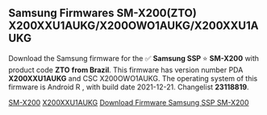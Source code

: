 <h2>Samsung Firmwares SM-X200(ZTO) X200XXU1AUKG/X200OWO1AUKG/X200XXU1AUKG</h2>
Download the Samsung firmware for the ✅ <strong>Samsung SSP </strong> ⭐ <strong>SM-X200</strong> with product code <strong>ZTO</strong> <strong> from Brazil</strong>. This firmware has version number PDA <strong>X200XXU1AUKG</strong> and CSC X200OWO1AUKG. The operating system of this firmware is Android R , with build date 2021-12-21. Changelist <strong>23118819</strong>.

[SM-X200](https://samfirm.shop/samsung/model/SM-X200)
[X200XXU1AUKG](https://samfirm.shop/samsung/pda/X200XXU1AUKG)
[Download Firmware Samsung SSP SM-X200](https://samfirm.shop/samsung/firmware/484846)
